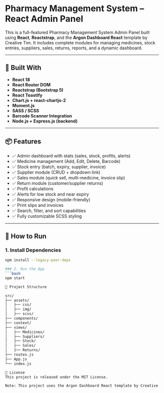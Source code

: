 # Pharmacy Management System – React Admin Panel

This is a full-featured Pharmacy Management System Admin Panel built using **React**, **Reactstrap**, and the **Argon Dashboard React** template by Creative Tim. It includes complete modules for managing medicines, stock entries, suppliers, sales, returns, reports, and a dynamic dashboard.

---

## 🔧 Built With

- **React 18**
- **React Router DOM**
- **Reactstrap (Bootstrap 5)**
- **React Toastify**
- **Chart.js + react-chartjs-2**
- **Moment.js**
- **SASS / SCSS**
- **Barcode Scanner Integration**
- **Node.js + Express.js (backend)**

---

## 📦 Features

- ✅ Admin dashboard with stats (sales, stock, profits, alerts)
- ✅ Medicine management (Add, Edit, Delete, Barcode)
- ✅ Stock entry (batch, expiry, supplier, invoice)
- ✅ Supplier module (CRUD + dropdown link)
- ✅ Sales module (quick sell, multi-medicine, invoice slip)
- ✅ Return module (customer/supplier returns)
- ✅ Profit calculations
- ✅ Alerts for low stock and near expiry
- ✅ Responsive design (mobile-friendly)
- ✅ Print slips and invoices
- ✅ Search, filter, and sort capabilities
- ✅ Fully customizable SCSS styling

---

## 🧪 How to Run

### 1. Install Dependencies
```bash
npm install --legacy-peer-deps

### 2. Run the App
```bash
npm start

📂 Project Structure

src/
├── assets/
│   ├── css/
│   ├── img/
│   ├── scss/
├── components/
├── context/
├── views/
│   ├── Medicines/
│   ├── Suppliers/
│   ├── Stock/
│   ├── Sales/
│   ├── Returns/
├── routes.js
├── App.js
└── index.js

📄 License
This project is released under the MIT License.

Note: This project uses the Argon Dashboard React template by Creative Tim under the MIT license. All credits for the base template remain with them.